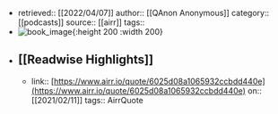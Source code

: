 - retrieved:: [[2022/04/07]]
  author:: [[QAnon Anonymous]]
  category:: [[podcasts]]
  source:: [[airr]]
  tags::
- ![book_image](https://i1.sndcdn.com/avatars-5a5nfLzp2yEBu0Wc-HYF8iQ-original.jpg){:height 200 :width 200}
- ## [[Readwise Highlights]]
	- link:: [https://www.airr.io/quote/6025d08a1065932ccbdd440e](https://www.airr.io/quote/6025d08a1065932ccbdd440e)
	  on:: [[2021/02/11]]
	  tags:: 
	  AirrQuote